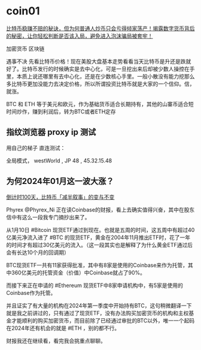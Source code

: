 # coin01

[比特币稳赚不赔的秘诀，但为何普通人炒币只会亏得倾家荡产！揭露数字货币背后的秘密，让你轻松判断是否该入局，避免进入泡沫骗局被套牢！](https://www.youtube.com/watch?v=nxKZpbbYmOk)

加密货币
区块链 

 遇事不决 先看比特币价格！现在美股大盘基本走势看看当天比特币是升还是跌就好了。比特币发行的时候确实是去中心化，可是一旦挖出来后却被少数人操控在手里，本质上说还哪里有去中心化，还是在少数核心手里。一般小散没有能力挖那么多比特币更加没能力去决定价格，所以所谓投资比特币就是大家的一个信仰。信，就涨。

BTC 和 ETH 等于美元和欧元，作为基础货币适合长期持有，其他的山寨币适合短时间炒作，赚到利润后，转为BTC或者ETH定存

## 指纹浏览器 proxy ip 测试

用自己的梯子 直连测试： 

全局模式， westWorld , JP 48 , 45.32.15.48   


## 为何2024年01月这一波大涨？ 

[倒计时100天，比特币「减半叙事」的变与不变](https://www.theblockbeats.info/news/49359)

Phyrex
@Phyrex_Ni
正在读Coinbase的财报，看上去确实值得兴奋，其中在股东信中有这么一段我专门摘抄出来了。

从1月10日 #Bitcoin 现货ETF通过到现在。也就是五周的时间，这五周中有超过40亿美元净流入进了 #BTC 的现货ETF，黄金在2004年11月推出ETF时，花了一年的时间才有超过30亿美元的流入。（这一段其实也是解释了为什么黄金ETF通过后会有长达10个月的回调期）

BTC现货ETF一共有11家获得批准，其中有8家是使用的Coinbase来作为托管，其中360亿美元的托管资金（价值）中Coinbase就占了90%。

而接下来正在申请的 #Ethereum 现货ETF中8家申请机构中，有5家是使用的Coinbase作为托管。

并且证实了有大量的机构在2024年第一季度中开始持有BTC，这句稍微翻译一下就是我之前讲过的，只有通过了现货ETF，没有办法购买加密货币的机构和主权基金才能顺利的购买加密货币，而目前除了已经通过审批的BTC以外，唯一一个起码在2024年还有机会的就是 #ETH ，别的都不行。

财报我还在继续看，看完我会挑重点聊聊。




